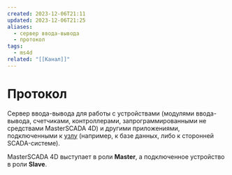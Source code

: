 ```yaml
---
created: 2023-12-06T21:11
updated: 2023-12-06T21:25
aliases:
  - сервер ввода-вывода
  - протокол
tags:
  - ms4d
related: "[[Канал]]"
---
```

# Протокол

Сервер ввода-вывода для работы с устройствами (модулями ввода-вывода, счетчиками, контроллерами, запрограммированными не средствами MasterSCADA 4D) и другими приложениями, подключенными к [узлу](Узел.md) (например, к базе данных,
либо к сторонней SCADA-системе).

MasterSCADA 4D выступает в роли **Master**, а подключенное устройство в роли **Slave**.